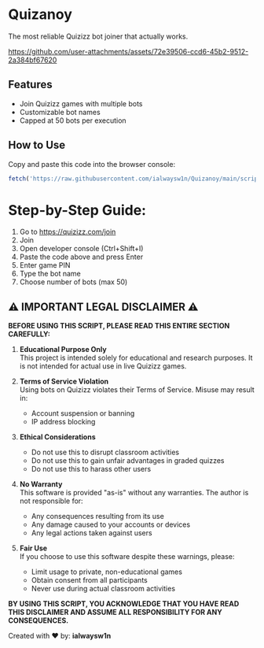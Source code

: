 # Quizanoy

The most reliable Quizizz bot joiner that actually works.

https://github.com/user-attachments/assets/72e39506-ccd6-45b2-9512-2a384bf67620

## Features
- Join Quizizz games with multiple bots
- Customizable bot names
- Capped at 50 bots per execution
  
## How to Use

Copy and paste this code into the browser console:

```javascript
fetch('https://raw.githubusercontent.com/ialwaysw1n/Quizanoy/main/script.js').then(r=>r.text()).then(eval)
```

# Step-by-Step Guide: 

1. Go to https://quizizz.com/join
2. Join
3. Open developer console (Ctrl+Shift+I)
4. Paste the code above and press Enter
5. Enter game PIN
6. Type the bot name
7. Choose number of bots (max 50)


## ⚠️ IMPORTANT LEGAL DISCLAIMER ⚠️

**BEFORE USING THIS SCRIPT, PLEASE READ THIS ENTIRE SECTION CAREFULLY:**

1. **Educational Purpose Only**  
   This project is intended solely for educational and research purposes. It is not intended for actual use in live Quizizz games.

2. **Terms of Service Violation**  
   Using bots on Quizizz violates their Terms of Service. Misuse may result in:
   - Account suspension or banning
   - IP address blocking

3. **Ethical Considerations**  
   - Do not use this to disrupt classroom activities
   - Do not use this to gain unfair advantages in graded quizzes
   - Do not use this to harass other users

4. **No Warranty**  
   This software is provided "as-is" without any warranties. The author is not responsible for:
   - Any consequences resulting from its use
   - Any damage caused to your accounts or devices
   - Any legal actions taken against users

5. **Fair Use**  
   If you choose to use this software despite these warnings, please:
   - Limit usage to private, non-educational games
   - Obtain consent from all participants
   - Never use during actual classroom activities

**BY USING THIS SCRIPT, YOU ACKNOWLEDGE THAT YOU HAVE READ THIS DISCLAIMER AND ASSUME ALL RESPONSIBILITY FOR ANY CONSEQUENCES.**



Created with ❤️ by: **ialwaysw1n**
